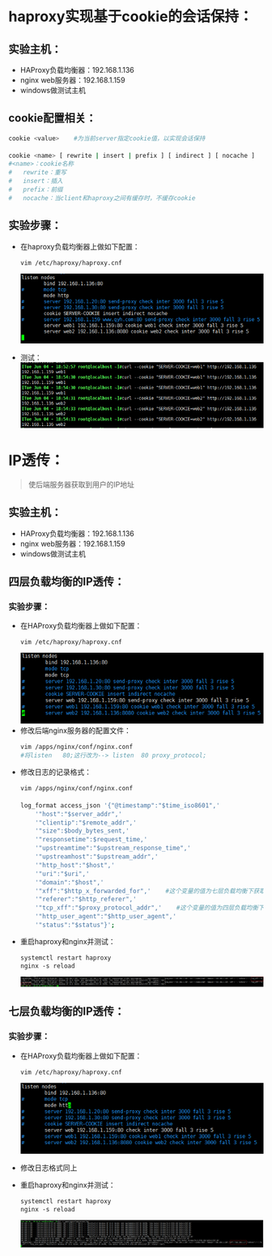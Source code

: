# haproxy实现基于cookie的会话保持：
## 实验主机：
+ HAProxy负载均衡器：192.168.1.136
+ nginx web服务器：192.168.1.159
+ windows做测试主机
## cookie配置相关：
```sh
cookie <value>    #为当前server指定cookie值，以实现会话保持

cookie <name> [ rewrite | insert | prefix ] [ indirect ] [ nocache ]    
#<name>：cookie名称
#   rewrite：重写
#   insert：插入
#   prefix：前缀
#   nocache：当client和haproxy之间有缓存时，不缓存cookie
```
## 实验步骤：
+ 在haproxy负载均衡器上做如下配置：
    ```
    vim /etc/haproxy/haproxy.cnf
    ```  
    ![avagar](https://github.com/aNswerO/note/blob/master/14th-week/pic/cookie%E4%BC%9A%E8%AF%9D%E4%BF%9D%E6%8C%81%E5%92%8CIP%E9%80%8F%E4%BC%A0/cookie%E9%85%8D%E7%BD%AE%E6%96%87%E4%BB%B6.png)  

+ 测试：  
    ![avagar](https://github.com/aNswerO/note/blob/master/14th-week/pic/cookie%E4%BC%9A%E8%AF%9D%E4%BF%9D%E6%8C%81%E5%92%8CIP%E9%80%8F%E4%BC%A0/cookie%E4%BC%9A%E8%AF%9D%E4%BF%9D%E6%8C%81.png)  

# IP透传：
>使后端服务器获取到用户的IP地址
## 实验主机：
+ HAProxy负载均衡器：192.168.1.136
+ nginx web服务器：192.168.1.159
+ windows做测试主机
## 四层负载均衡的IP透传：
### 实验步骤：
+ 在HAProxy负载均衡器上做如下配置：
    ```
    vim /etc/haproxy/haproxy.cnf
    ```  
    ![avagar](https://github.com/aNswerO/note/blob/master/14th-week/pic/cookie%E4%BC%9A%E8%AF%9D%E4%BF%9D%E6%8C%81%E5%92%8CIP%E9%80%8F%E4%BC%A0/%E5%9B%9B%E5%B1%82%E9%80%8F%E4%BC%A0%E9%85%8D%E7%BD%AE%E6%96%87%E4%BB%B6.png)  
+ 修改后端nginx服务器的配置文件：
    ```sh
    vim /apps/nginx/conf/nginx.conf
    #将listen   80;这行改为--> listen  80 proxy_protocol;
    ```
+ 修改日志的记录格式：
    ```sh
    vim /apps/nginx/conf/nginx.conf

    log_format access_json '{"@timestamp":"$time_iso8601",'
        '"host":"$server_addr",'
        '"clientip":"$remote_addr",'
        '"size":$body_bytes_sent,'
        '"responsetime":$request_time,'
        '"upstreamtime":"$upstream_response_time",'
        '"upstreamhost":"$upstream_addr",'
        '"http_host":"$host",'
        '"uri":"$uri",'
        '"domain":"$host",'
        '"xff":"$http_x_forwarded_for",'    #这个变量的值为七层负载均衡下获取到的客户端IP
        '"referer":"$http_referer",'
        '"tcp_xff":"$proxy_protocol_addr",'    #这个变量的值为四层负载均衡下获取到的客户端IP
        '"http_user_agent":"$http_user_agent",'
        '"status":"$status"}';
    ```
+ 重启haproxy和nginx并测试：
    ```
    systemctl restart haproxy
    nginx -s reload
    ```  
    ![avagar](https://github.com/aNswerO/note/blob/master/14th-week/pic/cookie%E4%BC%9A%E8%AF%9D%E4%BF%9D%E6%8C%81%E5%92%8CIP%E9%80%8F%E4%BC%A0/%E5%9B%9B%E5%B1%82IP%E9%80%8F%E4%BC%A0.png)  
## 七层负载均衡的IP透传：
### 实验步骤：
+ 在HAProxy负载均衡器上做如下配置：
    ```
    vim /etc/haproxy/haproxy.cnf
    ```  
    ![avagar](https://github.com/aNswerO/note/blob/master/14th-week/pic/cookie%E4%BC%9A%E8%AF%9D%E4%BF%9D%E6%8C%81%E5%92%8CIP%E9%80%8F%E4%BC%A0/%E4%B8%83%E5%B1%82%E9%80%8F%E4%BC%A0%E9%85%8D%E7%BD%AE%E6%96%87%E4%BB%B6.png)  

+ 修改日志格式同上
+ 重启haproxy和nginx并测试：
    ```
    systemctl restart haproxy
    nginx -s reload
    ```  
    ![avagar](https://github.com/aNswerO/note/blob/master/14th-week/pic/cookie%E4%BC%9A%E8%AF%9D%E4%BF%9D%E6%8C%81%E5%92%8CIP%E9%80%8F%E4%BC%A0/IP%E9%80%8F%E4%BC%A0.png)  
